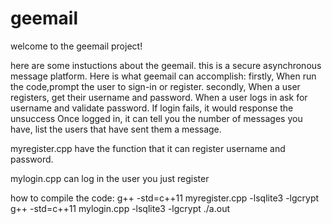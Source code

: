 # geemail
welcome to the geemail project!



here are some instuctions about the geemail.
this is a secure asynchronous message platform. 
Here is what geemail can accomplish:
firstly, When run the code,prompt the user to sign-in or register.
secondly, When a user registers, get their username and password.
When a user logs in ask for username and validate password. 
If login fails, it would response the unsuccess 
Once logged in, it can tell you the number of messages you have, 
list the users that have sent them a message. 

myregister.cpp have the function that it can register username and password.

mylogin.cpp can log in the user you just register



how to compile the code:
 g++ -std=c++11 myregister.cpp -lsqlite3 -lgcrypt
 g++ -std=c++11 mylogin.cpp -lsqlite3 -lgcrypt
 ./a.out
 
